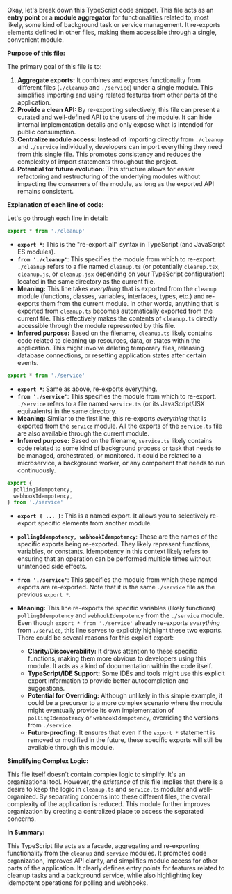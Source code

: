 Okay, let's break down this TypeScript code snippet. This file acts as an **entry point** or a **module aggregator** for functionalities related to, most likely, some kind of background task or service management. It re-exports elements defined in other files, making them accessible through a single, convenient module.

**Purpose of this file:**

The primary goal of this file is to:

1.  **Aggregate exports:**  It combines and exposes functionality from different files (`./cleanup` and `./service`) under a single module.  This simplifies importing and using related features from other parts of the application.
2.  **Provide a clean API:** By re-exporting selectively, this file can present a curated and well-defined API to the users of the module.  It can hide internal implementation details and only expose what is intended for public consumption.
3.  **Centralize module access:**  Instead of importing directly from `./cleanup` and `./service` individually, developers can import everything they need from this single file.  This promotes consistency and reduces the complexity of import statements throughout the project.
4.  **Potential for future evolution:**  This structure allows for easier refactoring and restructuring of the underlying modules without impacting the consumers of the module, as long as the exported API remains consistent.

**Explanation of each line of code:**

Let's go through each line in detail:

```typescript
export * from './cleanup'
```

*   **`export *`**: This is the "re-export all" syntax in TypeScript (and JavaScript ES modules).
*   **`from './cleanup'`**: This specifies the module from which to re-export.  `./cleanup` refers to a file named `cleanup.ts` (or potentially `cleanup.tsx`, `cleanup.js`, or `cleanup.jsx` depending on your TypeScript configuration) located in the same directory as the current file.
*   **Meaning:** This line takes *everything* that is exported from the `cleanup` module (functions, classes, variables, interfaces, types, etc.) and re-exports them from the current module. In other words, anything that is exported from `cleanup.ts` becomes automatically exported from the current file.  This effectively makes the contents of `cleanup.ts` directly accessible through the module represented by this file.
*   **Inferred purpose:** Based on the filename, `cleanup.ts` likely contains code related to cleaning up resources, data, or states within the application. This might involve deleting temporary files, releasing database connections, or resetting application states after certain events.

```typescript
export * from './service'
```

*   **`export *`**:  Same as above, re-exports everything.
*   **`from './service'`**:  This specifies the module from which to re-export. `./service` refers to a file named `service.ts` (or its JavaScript/JSX equivalents) in the same directory.
*   **Meaning:** Similar to the first line, this re-exports *everything* that is exported from the `service` module. All the exports of the `service.ts` file are also available through the current module.
*   **Inferred purpose:** Based on the filename, `service.ts` likely contains code related to some kind of background process or task that needs to be managed, orchestrated, or monitored. It could be related to a microservice, a background worker, or any component that needs to run continuously.

```typescript
export {
  pollingIdempotency,
  webhookIdempotency,
} from './service'
```

*   **`export { ... }`**: This is a named export.  It allows you to selectively re-export specific elements from another module.
*   **`pollingIdempotency, webhookIdempotency`**:  These are the names of the specific exports being re-exported.  They likely represent functions, variables, or constants.  Idempotency in this context likely refers to ensuring that an operation can be performed multiple times without unintended side effects.
*   **`from './service'`**:  This specifies the module from which these named exports are re-exported. Note that it is the same `./service` file as the previous `export *`.
*   **Meaning:** This line re-exports the specific variables (likely functions) `pollingIdempotency` and `webhookIdempotency` from the `./service` module.  Even though `export * from './service'` already re-exports *everything* from `./service`, this line serves to explicitly highlight these two exports. There could be several reasons for this explicit export:

    *   **Clarity/Discoverability:**  It draws attention to these specific functions, making them more obvious to developers using this module.  It acts as a kind of documentation within the code itself.
    *   **TypeScript/IDE Support:** Some IDEs and tools might use this explicit export information to provide better autocompletion and suggestions.
    *   **Potential for Overriding:** Although unlikely in this simple example, it could be a precursor to a more complex scenario where the module might eventually provide its own implementation of `pollingIdempotency` or `webhookIdempotency`, overriding the versions from `./service`.
    *   **Future-proofing:** It ensures that even if the `export *` statement is removed or modified in the future, these specific exports will still be available through this module.

**Simplifying Complex Logic:**

This file itself doesn't contain complex logic to simplify. It's an organizational tool. However, the *existence* of this file implies that there is a desire to keep the logic in `cleanup.ts` and `service.ts` modular and well-organized. By separating concerns into these different files, the overall complexity of the application is reduced. This module further improves organization by creating a centralized place to access the separated concerns.

**In Summary:**

This TypeScript file acts as a facade, aggregating and re-exporting functionality from the `cleanup` and `service` modules. It promotes code organization, improves API clarity, and simplifies module access for other parts of the application. It clearly defines entry points for features related to cleanup tasks and a background service, while also highlighting key idempotent operations for polling and webhooks.
